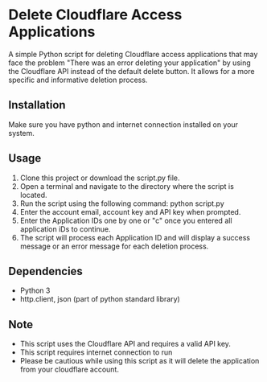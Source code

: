 # Delete Cloudflare Access Applications
A simple Python script for deleting Cloudflare access applications that may face the problem "There was an error deleting your application" by using the Cloudflare API instead of the default delete button. It allows for a more specific and informative deletion process.

## Installation
Make sure you have python and internet connection installed on your system. 

## Usage
1. Clone this project or download the script.py file. 
1. Open a terminal and navigate to the directory where the script is located.
2. Run the script using the following command: python script.py
3. Enter the account email, account key and API key when prompted.
4. Enter the Application IDs one by one or "c" once you entered all application iDs to continue.
5. The script will process each Application ID and will display a success message or an error message for each deletion process.

## Dependencies
- Python 3
- http.client, json (part of python standard library)

## Note
- This script uses the Cloudflare API and requires a valid API key.
- This script requires internet connection to run
- Please be cautious while using this script as it will delete the application from your cloudflare account.
